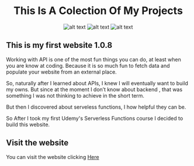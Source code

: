 
<div align="center">
<h1>This Is A Colection Of My Projects </h1>
  
![alt text](https://img.shields.io/badge/My%20first%20website-1.0.8-yellow)  ![alt text](https://img.shields.io/badge/Made%20by-Max-brightgreen) ![alt text](https://img.shields.io/badge/Using%20by-ServelessFunctions-lightblue)
</div>

## This is my first website 1.0.8

 Working with API is one of the most fun things you can do, at least when you are know at coding.  Because it is so much fun to fetch data and populate your website from an external place.

So, naturally after I learned  about APIs, I knew I will eventually want to build my owns. But since at the moment I don’t  know about backend , that was something I was not thinking to achieve in the short term.

But then I discovered  about serveless functions, I how helpful they can be.

So After I took my first Udemy's Serverless Functions course I decided to build this website.

## Visit the website
You can visit the website clicking [Here](https://cacteria.netlify.app/)
